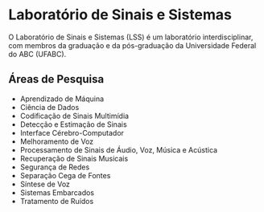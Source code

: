 # Laboratório de Sinais e Sistemas

O Laboratório de Sinais e Sistemas (LSS) é um laboratório interdisciplinar, com membros da graduação e da pós-graduação da Universidade Federal do ABC (UFABC).

## Áreas de Pesquisa

- Aprendizado de Máquina
- Ciência de Dados
- Codificação de Sinais Multimídia
- Detecção e Estimação de Sinais
- Interface Cérebro-Computador
- Melhoramento de Voz
- Processamento de Sinais de Áudio, Voz, Música e Acústica
- Recuperação de Sinais Musicais
- Segurança de Redes
- Separação Cega de Fontes
- Síntese de Voz
- Sistemas Embarcados
- Tratamento de Ruídos


<!-- ## Welcome to GitHub Pages

You can use the [editor on GitHub](https://github.com/ufabc-lss/lab/edit/gh-pages/index.md) to maintain and preview the content for your website in Markdown files.

Whenever you commit to this repository, GitHub Pages will run [Jekyll](https://jekyllrb.com/) to rebuild the pages in your site, from the content in your Markdown files.

### Markdown

Markdown is a lightweight and easy-to-use syntax for styling your writing. It includes conventions for

```markdown
Syntax highlighted code block

# Header 1
## Header 2
### Header 3

- Bulleted
- List

1. Numbered
2. List

**Bold** and _Italic_ and `Code` text

[Link](url) and ![Image](src)
```

For more details see [GitHub Flavored Markdown](https://guides.github.com/features/mastering-markdown/).

### Jekyll Themes

Your Pages site will use the layout and styles from the Jekyll theme you have selected in your [repository settings](https://github.com/ufabc-lss/lab/settings/pages). The name of this theme is saved in the Jekyll `_config.yml` configuration file.

### Support or Contact

Having trouble with Pages? Check out our [documentation](https://docs.github.com/categories/github-pages-basics/) or [contact support](https://support.github.com/contact) and we’ll help you sort it out. -->
